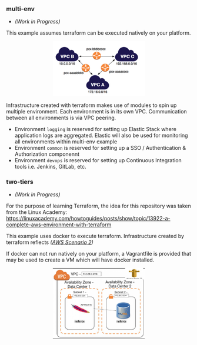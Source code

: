 ### multi-env
- _(Work in Progress)_

This example assumes terraform can be executed natively on your platform.

<p align="center">
  <img src="./pics/three-vpcs-peered-diagram.png" alt="AWS infra" style="width: 250px;"/>
</p>

Infrastructure created with terraform makes use of modules to spin up multiple environment. Each environment is in its own VPC. Communication between all environments is via VPC peering.
- Environment `logging` is reserved for setting up Elastic Stack where application logs are aggregated. Elastic will also be used for monitoring all environments within multi-env example
- Environment `common` is reserved for setting up a SSO / Authentication & Authorization componennt
- Environment `devops` is reserved for setting up Continuous Integration tools i.e. Jenkins, GitLab, etc.

### two-tiers
- _(Work in Progress)_

For the purpose of learning Terraform, the idea for this repository was taken from the Linux Academy: https://linuxacademy.com/howtoguides/posts/show/topic/13922-a-complete-aws-environment-with-terraform

This example uses docker to execute terraform. Infrastructure created by terraform reflects _([AWS Scenario 2](http://docs.aws.amazon.com/AmazonVPC/latest/UserGuide/VPC_Scenario2.html))_

If docker can not run natively on your platform, a Vagrantfile is provided that may be used to create a VM which will have docker installed.

<p align="center">
  <img src="./pics/user_6212_58f4de3f53474.png_800.jpg" alt="AWS infra" style="width: 250px;"/>
</p>
